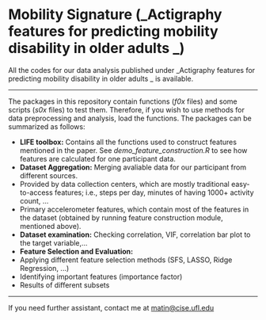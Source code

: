 # Mobility Signature (_Actigraphy features for predicting mobility disability in older adults _)

All the codes for our data analysis published under _Actigraphy features for predicting mobility disability in older adults _ is available.
***
The packages in this repository contain functions (_f0x_ files) and some scripts (_s0x_ files) to test them. Therefore, if you wish to use methods for data preprocessing and analysis, load the functions.
The packages can be summarized as follows:

* **LIFE toolbox:** Contains all the functions used to construct features mentioned in the paper. See _demo\_feature\_construction.R_ to see how features are calculated for one participant data.
* **Dataset Aggregation:** Merging avaliable data for our participant from different sources.
 * Provided by data collection centers, which are mostly traditional easy-to-access features; i.e., steps per day, minutes of having 1000+ activity count, ...
 * Primary accelerometer features, which contain most of the features in the dataset (obtained by running feature construction module, mentioned above).
* **Dataset examination:**  Checking correlation, VIF, correlation bar plot to the target variable,...
* **Feature Selection and Evaluation:**
 * Applying different feature selection methods (SFS, LASSO, Ridge Regression, ...)
 * Identifying important features (importance factor)
 * Results of different subsets

***
If you need further assistant, contact me at matin@cise.ufl.edu
